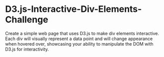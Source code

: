 # D3.js-Interactive-Div-Elements-Challenge
Create a simple web page that uses D3.js to make div elements interactive. Each div will visually represent a data point and will change appearance when hovered over, showcasing your ability to manipulate the DOM with D3.js for interactivity.
